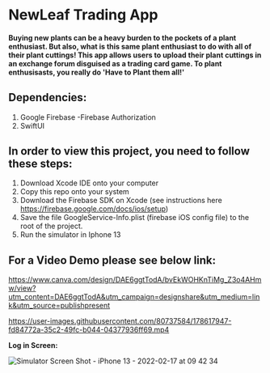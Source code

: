 # NewLeaf Trading App

#### Buying new plants can be a heavy burden to the pockets of a plant enthusiast. But also, what is this same plant enthusiast to do with all of their plant cuttings! This app allows users to upload their plant cuttings in an exchange forum disguised as a trading card game. To plant enthusisasts, you really do 'Have to Plant them all!'

## Dependencies:
1. Google Firebase
   -Firebase Authorization
2. SwiftUI

## In order to view this project, you need to follow these steps:
1. Download Xcode IDE onto your computer
2. Copy this repo onto your system
3. Download the Firebase SDK on Xcode (see instructions here https://firebase.google.com/docs/ios/setup)
4. Save the file GoogleService-Info.plist (firebase iOS config file) to the root of the project.
5. Run the simulator in Iphone 13

## For a Video Demo please see below link:
https://www.canva.com/design/DAE6ggtTodA/bvEkWOHKnTiMg_Z3o4AHmw/view?utm_content=DAE6ggtTodA&utm_campaign=designshare&utm_medium=link&utm_source=publishpresent



https://user-images.githubusercontent.com/80737584/178617947-fd84772a-35c2-49fc-b044-04377936ff69.mp4




**Log in Screen:**


![Simulator Screen Shot - iPhone 13 - 2022-02-17 at 09 42 34](https://user-images.githubusercontent.com/80737584/178617300-244ec69a-5a12-402f-bf65-930b823e870e.jpeg)
